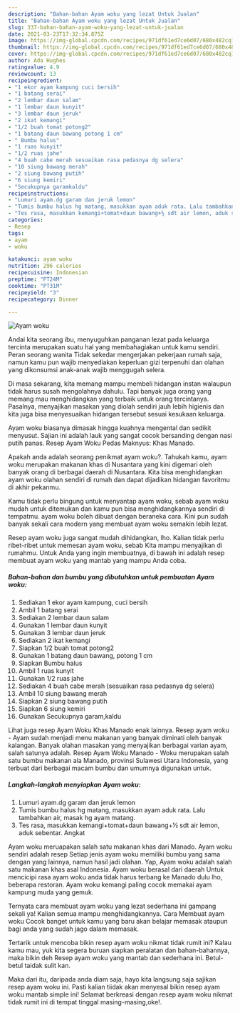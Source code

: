 ```yaml
---
description: "Bahan-bahan Ayam woku yang lezat Untuk Jualan"
title: "Bahan-bahan Ayam woku yang lezat Untuk Jualan"
slug: 337-bahan-bahan-ayam-woku-yang-lezat-untuk-jualan
date: 2021-03-23T17:32:34.875Z
image: https://img-global.cpcdn.com/recipes/971df61ed7ce6d07/680x482cq70/ayam-woku-foto-resep-utama.jpg
thumbnail: https://img-global.cpcdn.com/recipes/971df61ed7ce6d07/680x482cq70/ayam-woku-foto-resep-utama.jpg
cover: https://img-global.cpcdn.com/recipes/971df61ed7ce6d07/680x482cq70/ayam-woku-foto-resep-utama.jpg
author: Ada Hughes
ratingvalue: 4.9
reviewcount: 13
recipeingredient:
- "1 ekor ayam kampung cuci bersih"
- "1 batang serai"
- "2 lembar daun salam"
- "1 lembar daun kunyit"
- "3 lembar daun jeruk"
- "2 ikat kemangi"
- "1/2 buah tomat potong2"
- "1 batang daun bawang potong 1 cm"
- " Bumbu halus"
- "1 ruas kunyit"
- "1/2 ruas jahe"
- "4 buah cabe merah sesuaikan rasa pedasnya dg selera"
- "10 siung bawang merah"
- "2 siung bawang putih"
- "6 siung kemiri"
- "Secukupnya garamkaldu"
recipeinstructions:
- "Lumuri ayam.dg garam dan jeruk lemon"
- "Tumis bumbu halus hg matang, masukkan ayam aduk rata. Lalu tambahkan air, masak hg ayam matang."
- "Tes rasa, masukkan kemangi+tomat+daun bawang+½ sdt air lemon, aduk sebentar. Angkat"
categories:
- Resep
tags:
- ayam
- woku

katakunci: ayam woku 
nutrition: 296 calories
recipecuisine: Indonesian
preptime: "PT24M"
cooktime: "PT31M"
recipeyield: "3"
recipecategory: Dinner

---
```



![Ayam woku](https://img-global.cpcdn.com/recipes/971df61ed7ce6d07/680x482cq70/ayam-woku-foto-resep-utama.jpg)

Andai kita seorang ibu, menyuguhkan panganan lezat pada keluarga tercinta merupakan suatu hal yang membahagiakan untuk kamu sendiri. Peran seorang  wanita Tidak sekedar mengerjakan pekerjaan rumah saja, namun kamu pun wajib menyediakan keperluan gizi terpenuhi dan olahan yang dikonsumsi anak-anak wajib menggugah selera.

Di masa  sekarang, kita memang mampu membeli hidangan instan walaupun tidak harus susah mengolahnya dahulu. Tapi banyak juga orang yang memang mau menghidangkan yang terbaik untuk orang tercintanya. Pasalnya, menyajikan masakan yang diolah sendiri jauh lebih higienis dan kita juga bisa menyesuaikan hidangan tersebut sesuai kesukaan keluarga. 

Ayam woku biasanya dimasak hingga kuahnya mengental dan sedikit menyusut. Sajian ini adalah lauk yang sangat cocok bersanding dengan nasi putih panas. Resep Ayam Woku Pedas Maknyus: Khas Manado.

Apakah anda adalah seorang penikmat ayam woku?. Tahukah kamu, ayam woku merupakan makanan khas di Nusantara yang kini digemari oleh banyak orang di berbagai daerah di Nusantara. Kita bisa menghidangkan ayam woku olahan sendiri di rumah dan dapat dijadikan hidangan favoritmu di akhir pekanmu.

Kamu tidak perlu bingung untuk menyantap ayam woku, sebab ayam woku mudah untuk ditemukan dan kamu pun bisa menghidangkannya sendiri di tempatmu. ayam woku boleh dibuat dengan beraneka cara. Kini pun sudah banyak sekali cara modern yang membuat ayam woku semakin lebih lezat.

Resep ayam woku juga sangat mudah dihidangkan, lho. Kalian tidak perlu ribet-ribet untuk memesan ayam woku, sebab Kita mampu menyajikan di rumahmu. Untuk Anda yang ingin membuatnya, di bawah ini adalah resep membuat ayam woku yang mantab yang mampu Anda coba.

<!--inarticleads1-->

##### Bahan-bahan dan bumbu yang dibutuhkan untuk pembuatan Ayam woku:

1. Sediakan 1 ekor ayam kampung, cuci bersih
1. Ambil 1 batang serai
1. Sediakan 2 lembar daun salam
1. Gunakan 1 lembar daun kunyit
1. Gunakan 3 lembar daun jeruk
1. Sediakan 2 ikat kemangi
1. Siapkan 1/2 buah tomat potong2
1. Gunakan 1 batang daun bawang, potong 1 cm
1. Siapkan  Bumbu halus
1. Ambil 1 ruas kunyit
1. Gunakan 1/2 ruas jahe
1. Sediakan 4 buah cabe merah (sesuaikan rasa pedasnya dg selera)
1. Ambil 10 siung bawang merah
1. Siapkan 2 siung bawang putih
1. Siapkan 6 siung kemiri
1. Gunakan Secukupnya garam,kaldu


Lihat juga resep Ayam Woku Khas Manado enak lainnya. Resep ayam woku - Ayam sudah menjadi menu makanan yang banyak diminati oleh banyak kalangan. Banyak olahan masakan yang menyajikan berbagai varian ayam, salah satunya adalah. Resep Ayam Woku Manado - Woku merupakan salah satu bumbu makanan ala Manado, provinsi Sulawesi Utara Indonesia, yang terbuat dari berbagai macam bumbu dan umumnya digunakan untuk. 

<!--inarticleads2-->

##### Langkah-langkah menyiapkan Ayam woku:

1. Lumuri ayam.dg garam dan jeruk lemon
1. Tumis bumbu halus hg matang, masukkan ayam aduk rata. Lalu tambahkan air, masak hg ayam matang.
1. Tes rasa, masukkan kemangi+tomat+daun bawang+½ sdt air lemon, aduk sebentar. Angkat


Ayam woku meruapakan salah satu makanan khas dari Manado. Ayam woku sendiri adalah resep Setiap jenis ayam woku memiliki bumbu yang sama dengan yang lainnya, namun hasil jadi olahan. Yap, Ayam woku adalah salah satu makanan khas asal Indonesia. Ayam woku berasal dari daerah Untuk mencicipi rasa ayam woku anda tidak harus terbang ke Manado dulu lho, beberapa restoran. Ayam woku kemangi paling cocok memakai ayam kampung muda yang gemuk. 

Ternyata cara membuat ayam woku yang lezat sederhana ini gampang sekali ya! Kalian semua mampu menghidangkannya. Cara Membuat ayam woku Cocok banget untuk kamu yang baru akan belajar memasak ataupun bagi anda yang sudah jago dalam memasak.

Tertarik untuk mencoba bikin resep ayam woku nikmat tidak rumit ini? Kalau kamu mau, yuk kita segera buruan siapkan peralatan dan bahan-bahannya, maka bikin deh Resep ayam woku yang mantab dan sederhana ini. Betul-betul taidak sulit kan. 

Maka dari itu, daripada anda diam saja, hayo kita langsung saja sajikan resep ayam woku ini. Pasti kalian tiidak akan menyesal bikin resep ayam woku mantab simple ini! Selamat berkreasi dengan resep ayam woku nikmat tidak rumit ini di tempat tinggal masing-masing,oke!.

